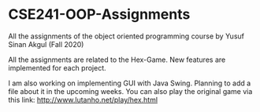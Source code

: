 # CSE241-OOP-Assignments
All the assignments of the object oriented programming course by Yusuf Sinan Akgul (Fall 2020)

All the assignments are related to the Hex-Game. New features are implemented for each project.

I am also working on implementing GUI with Java Swing. Planning to add a file about it in the upcoming weeks.
You can also play the original game via this link: http://www.lutanho.net/play/hex.html
